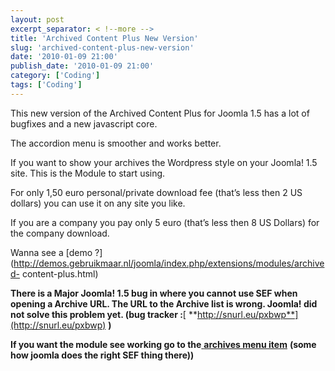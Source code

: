 ```yaml
---
layout: post
excerpt_separator: < !--more -->
title: 'Archived Content Plus New Version'
slug: 'archived-content-plus-new-version'
date: '2010-01-09 21:00'
publish_date: '2010-01-09 21:00'
category: ['Coding']
tags: ['Coding']
---
```

This new version of the Archived Content Plus for Joomla 1.5 has a lot of
bugfixes and a new javascript core.  
  
The accordion menu is smoother and works better.  
  
If you want to show your archives the Wordpress style on your Joomla! 1.5
site. This is the Module to start using.  
  
  
  
For only 1,50 euro personal/private download fee (that’s less then 2 US
dollars) you can use it on any site you like.  
  
If you are a company you pay only 5 euro (that’s less then 8 US Dollars) for
the company download.  
  
Wanna see a [demo
?](http://demos.gebruikmaar.nl/joomla/index.php/extensions/modules/archived-
content-plus.html)  
  
  
  
**There is a Major Joomla! 1.5 bug in where you cannot use SEF when opening a
Archive URL. The URL to the Archive list is wrong. Joomla! did not solve this
problem yet. (bug tracker :**[
**http://snurl.eu/pxbwp**](http://snurl.eu/pxbwp) **)**  
  
 **If you want the module see working go to the**[ **archives menu
item**](http://theovandersluijs.blogspot.com/index.php/archives.html) **(some
how joomla does the right SEF thing there))**

